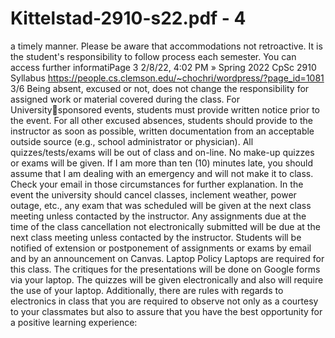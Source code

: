 # Kittelstad-2910-s22.pdf - 4

a timely manner. Please be aware that accommodations
not retroactive. It is the student's responsibility to follow
process each semester. You can access further informatiPage 3
2/8/22, 4:02 PM » Spring 2022 CpSc 2910 Syllabus
https://people.cs.clemson.edu/~chochri/wordpress/?page_id=1081 3/6
Being absent, excused or not, does not change the responsibility for
assigned work or material covered during the class. For Universitysponsored events, students must provide written notice prior to the
event. For all other excused absences, students should provide to the
instructor as soon as possible, written documentation from an
acceptable outside source (e.g., school administrator or physician).
All quizzes/tests/exams will be out of class and on-line. No make-up
quizzes or exams will be given.
If I am more than ten (10) minutes late, you should assume that I
am dealing with an emergency and will not make it to class. Check
your email in those circumstances for further explanation.
In the event the university should cancel classes, inclement weather,
power outage, etc., any exam that was scheduled will be given at the
next class meeting unless contacted by the instructor. Any
assignments due at the time of the class cancellation not
electronically submitted will be due at the next class meeting unless
contacted by the instructor. Students will be notified of extension or
postponement of assignments or exams by email and by an
announcement on Canvas.
Laptop Policy
Laptops are required for this class. The critiques for the presentations
will be done on Google forms via your laptop. The quizzes will be
given electronically and also will require the use of your laptop.
Additionally, there are rules with regards to electronics in class that
you are required to observe not only as a courtesy to your
classmates but also to assure that you have the best opportunity for
a positive learning experience: